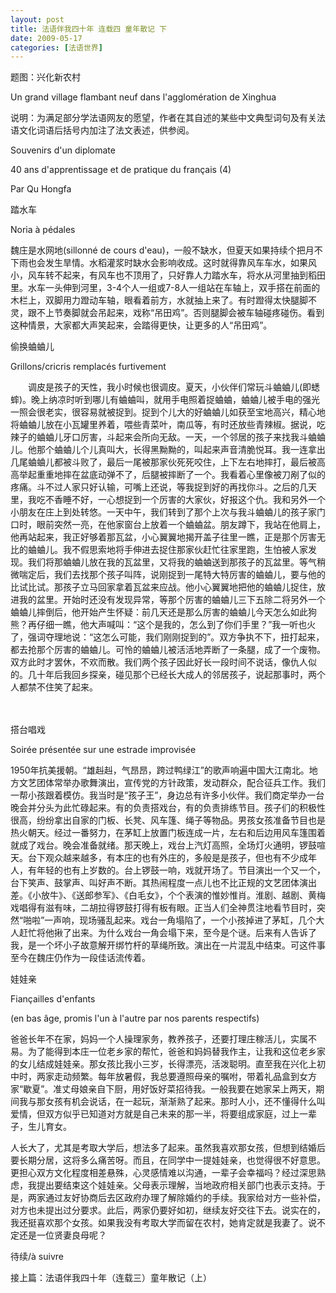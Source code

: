 ```yaml
---
layout: post
title: 法语伴我四十年 连载四 童年散记 下
date: 2009-05-17
categories: [法语世界]  
---
```




题图：兴化新农村

Un grand village flambant neuf dans l'agglomération de Xinghua

说明：为满足部分学法语网友的愿望，作者在其自述的某些中文典型词句及有关法语文化词语后括号内加注了法文表述，供参阅。



Souvenirs d'un diplomate

40 ans d'apprentissage et de pratique du français (4)

Par Qu Hongfa

踏水车

Noria à pédales



魏庄是水网地(sillonné de cours d'eau)，一般不缺水，但夏天如果持续个把月不下雨也会发生旱情。水稻灌浆时缺水会影响收成。这时就得靠风车车水，如果风小，风车转不起来，有风车也不顶用了，只好靠人力踏水车，将水从河里抽到稻田里。水车一头伸到河里，3-4个人一组或7-8人一组站在车轴上，双手搭在前面的木栏上，双脚用力蹬动车轴，眼看着前方，水就抽上来了。有时蹬得太快腿脚不灵，跟不上节奏脚就会吊起来，戏称“吊田鸡”。否则腿脚会被车轴碰疼碰伤。看到这种情景，大家都大声笑起来，会踏得更快，让更多的人“吊田鸡”。



偷换蛐蛐儿

Grillons/cricris remplacés furtivement



　　调皮是孩子的天性，我小时候也很调皮。夏天，小伙伴们常玩斗蛐蛐儿(即蟋蟀)。晚上纳凉时听到哪儿有蛐蛐叫，就用手电照着捉蛐蛐，蛐蛐儿被手电的强光一照会很老实，很容易就被捉到。捉到个儿大的好蛐蛐儿如获至宝地高兴，精心地将蛐蛐儿放在小瓦罐里养着，喂些青菜叶，南瓜等，有时还放些青辣椒。据说，吃辣子的蛐蛐儿牙口厉害，斗起来会所向无敌。一天，一个邻居的孩子来找我斗蛐蛐儿。他那个蛐蛐儿个儿真叫大，长得黑黝黝的，叫起来声音清脆悦耳。我一连拿出几尾蛐蛐儿都被斗败了，最后一尾被那家伙死死咬住，上下左右地摔打，最后被高高举起重重地摔在盆底动弹不了，后腿被摔断了一个。我看着心里像被刀剐了似的疼痛。斗不过人家只好认输，可嘴上还说，等我捉到好的再找你斗。之后的几天里，我吃不香睡不好，一心想捉到一个厉害的大家伙，好报这个仇。我和另外一个小朋友在庄上到处转悠。一天中午，我们转到了那个上次与我斗蛐蛐儿的孩子家门口时，眼前突然一亮，在他家窗台上放着一个蛐蛐盆。朋友蹲下，我站在他肩上，他再站起来，我正好够着那瓦盆，小心翼翼地揭开盖子往里一瞧，正是那个厉害无比的蛐蛐儿。我不假思索地将手伸进去捉住那家伙赶忙往家里跑，生怕被人家发现。我们将那蛐蛐儿放在我的瓦盆里，又将我的蛐蛐送到那孩子的瓦盆里。等气稍微喘定后，我们去找那个孩子叫阵，说刚捉到一尾特大特厉害的蛐蛐儿，要与他的比试比试。那孩子立马回家拿着瓦盆来应战。他小心翼翼地把他的蛐蛐儿捉住，放进我的盆里。开始时还没有发现异常，等那个厉害的蛐蛐儿三下五除二将另外一个蛐蛐儿摔倒后，他开始产生怀疑：前几天还是那么厉害的蛐蛐儿今天怎么如此狗熊？再仔细一瞧，他大声喊叫：“这个是我的，怎么到了你们手里？”我一听也火了，强词夺理地说：“这怎么可能，我们刚刚捉到的”。双方争执不下，扭打起来，都去抢那个厉害的蛐蛐儿。可怜的蛐蛐儿被活活地弄断了一条腿，成了一个废物。双方此时才罢休，不欢而散。我们两个孩子因此好长一段时间不说话，像仇人似的。几十年后我回乡探亲，碰见那个已经长大成人的邻居孩子，说起那事时，两个人都禁不住笑了起来。

　　

搭台唱戏

Soirée présentée sur une estrade improvisée



1950年抗美援朝。“雄赳赳，气昂昂，跨过鸭绿江”的歌声响遍中国大江南北。地方文艺团体常举办歌舞演出，宣传党的方针政策，发动群众，配合征兵工作。我们一帮小孩跟着模仿。我当时是“孩子王”，身边总有许多小伙伴。我们商定举办一台晚会并分头为此忙碌起来。有的负责搭戏台，有的负责排练节目。孩子们的积极性很高，纷纷拿出自家的门板、长凳、风车篷、绳子等物品。男孩女孩准备节目也是热火朝天。经过一番努力，在茅缸上放置门板连成一片，左右和后边用风车篷围着就成了戏台。晚会准备就绪。那天晚上，戏台上汽灯高照，全场灯火通明，锣鼓喧天。台下观众越来越多，有本庄的也有外庄的，多般是是孩子，但也有不少成年人，有年轻的也有上岁数的。台上锣鼓一响，戏就开场了。节目演出一个又一个，台下笑声、鼓掌声、叫好声不断。其热闹程度一点儿也不比正规的文艺团体演出差。《小放牛》、《送郎参军》、《白毛女》，个个表演的惟妙惟肖。淮剧、越剧、黄梅戏唱得有滋有味，二胡拉得锣鼓打得有板有眼。正当人们全神贯注地看节目时，突然“啪啦”一声响，现场骚乱起来。戏台一角塌陷了，一个小孩掉进了茅缸，几个大人赶忙将他揪了出来。为什么戏台一角会塌下来，至今是个谜。后来有人告诉了我，是一个坏小子故意解开绑竹杆的草绳所致。演出在一片混乱中结束。可这件事至今在魏庄仍作为一段佳话流传着。



娃娃亲

Fiançailles d'enfants

(en bas âge, promis l'un à l'autre par nos parents respectifs)



爸爸长年不在家，妈妈一个人操理家务，教养孩子，还要打理庄稼活儿，实属不易。为了能得到本庄一位老乡家的帮忙，爸爸和妈妈替我作主，让我和这位老乡家的女儿结成娃娃亲。那女孩比我小三岁，长得漂亮，活泼聪明。直至我在兴化上初中时，两家走动频繁。每年放暑假，我总要遵照母亲的嘱咐，带着礼品盒到女方家“歇夏”。准丈母娘亲自下厨，用好饭好菜招待我。一般我要在她家呆上两天，期间我与那女孩有机会说话，在一起玩，渐渐熟了起来。那时人小，还不懂得什么叫爱情，但双方似乎已知道对方就是自己未来的那一半，将要组成家庭，过上一辈子，生儿育女。

人长大了，尤其是考取大学后，想法多了起来。虽然我喜欢那女孩，但想到结婚后要长期分居，这将多么痛苦呀。而且，在同学中一提娃娃亲，也觉得很不好意思。更担心双方文化程度相差悬殊，心灵感情难以沟通，一辈子会幸福吗？经过深思熟虑，我提出要结束这个娃娃亲。父母表示理解，当地政府相关部门也表示支持。于是，两家通过友好协商后去区政府办理了解除婚约的手续。我家给对方一些补偿，对方也未提出过分要求。此后，两家仍要好如初，继续友好交往下去。说实在的，我还挺喜欢那个女孩。如果我没有考取大学而留在农村，她肯定就是我妻了。说不定还是一位贤妻良母呢？

待续/à suivre

接上篇：法语伴我四十年（连载三）童年散记（上）
